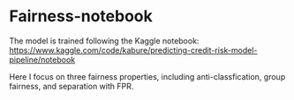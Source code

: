 # Fairness-notebook

The model is trained following the Kaggle notebook: https://www.kaggle.com/code/kabure/predicting-credit-risk-model-pipeline/notebook

Here I focus on three fairness properties, including anti-classfication, group fairness, and separation with FPR.
